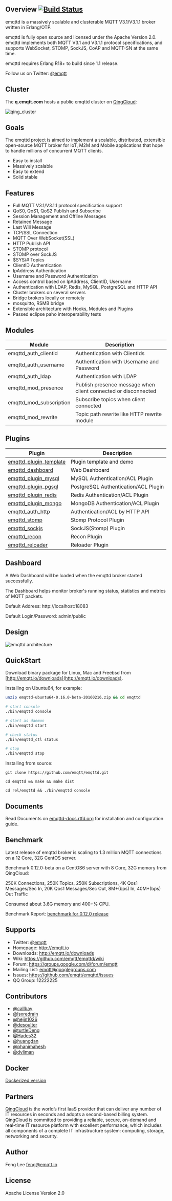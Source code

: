 
## Overview [![Build Status](https://travis-ci.org/emqtt/emqttd.svg?branch=master)](https://travis-ci.org/emqtt/emqttd)

emqttd is a massively scalable and clusterable MQTT V3.1/V3.1.1 broker written in Erlang/OTP.

emqttd is fully open source and licensed under the Apache Version 2.0. emqttd implements both MQTT V3.1 and V3.1.1 protocol specifications, and supports WebSocket, STOMP, SockJS, CoAP and MQTT-SN at the same time.

emqttd requires Erlang R18+ to build since 1.1 release.

Follow us on Twitter: [@emqtt](https://twitter.com/emqtt)

## Cluster

The **q.emqtt.com** hosts a public emqttd cluster on [QingCloud](https://qingcloud.com):

![qing_cluster](http://emqtt.io/static/img/public_cluster.png)

## Goals

The emqttd project is aimed to implement a scalable, distributed, extensible open-source MQTT broker for IoT, M2M and Mobile applications that hope to handle millions of concurrent MQTT clients.

* Easy to install
* Massively scalable
* Easy to extend
* Solid stable

## Features

* Full MQTT V3.1/V3.1.1 protocol specification support
* QoS0, QoS1, QoS2 Publish and Subscribe
* Session Management and Offline Messages
* Retained Message
* Last Will Message
* TCP/SSL Connection
* MQTT Over WebSocket(SSL)
* HTTP Publish API
* STOMP protocol
* STOMP over SockJS
* $SYS/# Topics
* ClientID Authentication
* IpAddress Authentication
* Username and Password Authentication
* Access control based on IpAddress, ClientID, Username
* Authentication with LDAP, Redis, MySQL, PostgreSQL and HTTP API
* Cluster brokers on several servers
* Bridge brokers locally or remotely
* mosquitto, RSMB bridge
* Extensible architecture with Hooks, Modules and Plugins
* Passed eclipse paho interoperability tests

## Modules

Module                   | Description
-------------------------|------------------------------
emqttd_auth_clientid     | Authentication with ClientIds
emqttd_auth_username     | Authentication with Username and Password
emqttd_auth_ldap         | Authentication with LDAP
emqttd_mod_presence      | Publish presence message when client connected or disconnected
emqttd_mod_subscription  | Subscribe topics when client connected
emqttd_mod_rewrite       | Topic path rewrite like HTTP rewrite module

## Plugins

Plugin                                                                    | Description
--------------------------------------------------------------------------|--------------------------------------
[emqttd_plugin_template](https://github.com/emqtt/emqttd_plugin_template) | Plugin template and demo
[emqttd_dashboard](https://github.com/emqtt/emqttd_dashboard)             | Web Dashboard
[emqttd_plugin_mysql](https://github.com/emqtt/emqttd_plugin_mysql)       | MySQL Authentication/ACL Plugin
[emqttd_plugin_pgsql](https://github.com/emqtt/emqttd_plugin_pgsql)       | PostgreSQL Authentication/ACL Plugin
[emqttd_plugin_redis](https://github.com/emqtt/emqttd_plugin_redis)       | Redis Authentication/ACL Plugin
[emqttd_plugin_mongo](https://github.com/emqtt/emqttd_plugin_mongo)       | MongoDB Authentication/ACL Plugin
[emqttd_auth_http](https://github.com/emqtt/emqttd_auth_http)             | Authentication/ACL by HTTP API
[emqttd_stomp](https://github.com/emqtt/emqttd_stomp)                     | Stomp Protocol Plugin
[emqttd_sockjs](https://github.com/emqtt/emqttd_sockjs)                   | SockJS(Stomp) Plugin
[emqttd_recon](https://github.com/emqtt/emqttd_recon)                     | Recon Plugin
[emqttd_reloader](https://github.com/emqtt/emqttd_reloader)               | Reloader Plugin

## Dashboard

A Web Dashboard will be loaded when the emqttd broker started successfully.

The Dashboard helps monitor broker's running status, statistics and metrics of MQTT packets.

Default Address: http://localhost:18083

Default Login/Password: admin/public

## Design

![emqttd architecture](http://emqtt.io/static/img/architecture.png)

## QuickStart

Download binary package for Linux, Mac and Freebsd from [http://emqtt.io/downloads](http://emqtt.io/downloads).

Installing on Ubuntu64, for example:

```sh
unzip emqttd-ubuntu64-0.16.0-beta-20160216.zip && cd emqttd

# start console
./bin/emqttd console

# start as daemon
./bin/emqttd start

# check status
./bin/emqttd_ctl status

# stop
./bin/emqttd stop
``` 

Installing from source:

```
git clone https://github.com/emqtt/emqttd.git

cd emqttd && make && make dist

cd rel/emqttd && ./bin/emqttd console
```

## Documents

Read Documents on [emqttd-docs.rtfd.org](http://emqttd-docs.rtfd.org) for installation and configuration guide.

## Benchmark

Latest release of emqttd broker is scaling to 1.3 million MQTT connections on a 12 Core, 32G CentOS server.

Benchmark 0.12.0-beta on a CentOS6 server with 8 Core, 32G memory from QingCloud:

250K Connections, 250K Topics, 250K Subscriptions, 4K Qos1 Messages/Sec In, 20K Qos1 Messages/Sec Out, 8M+(bps) In, 40M+(bps) Out Traffic

Consumed  about 3.6G memory and 400+% CPU.

Benchmark Report: [benchmark for 0.12.0 release](https://github.com/emqtt/emqttd/wiki/benchmark-for-0.12.0-release)

## Supports

* Twitter: [@emqtt](https://twitter.com/emqtt)
* Homepage: http://emqtt.io
* Downloads: http://emqtt.io/downloads
* Wiki: https://github.com/emqtt/emqttd/wiki
* Forum: https://groups.google.com/d/forum/emqtt
* Mailing List: <emqtt@googlegroups.com>
* Issues: https://github.com/emqtt/emqttd/issues
* QQ Group: 12222225

## Contributors

* [@callbay](https://github.com/callbay)
* [@lsxredrain](https://github.com/lsxredrain)
* [@hejin1026](https://github.com/hejin1026)
* [@desoulter](https://github.com/desoulter)
* [@turtleDeng](https://github.com/turtleDeng)
* [@Hades32](https://github.com/Hades32)
* [@huangdan](https://github.com/huangdan)
* [@phanimahesh](https://github.com/phanimahesh)
* [@dvliman](https://github.com/dvliman)

## Docker

[Dockerized version](https://hub.docker.com/r/jfsc/ustore-uconnect-broker-build/)

## Partners

[QingCloud](https://qingcloud.com) is the world’s first IaaS provider that can deliver any number of IT resources in seconds and adopts a second-based billing system. QingCloud is committed to providing a reliable, secure, on-demand and real-time IT resource platform with excellent performance, which includes all components of a complete IT infrastructure system: computing, storage, networking and security.

## Author

Feng Lee <feng@emqtt.io>

## License

Apache License Version 2.0

